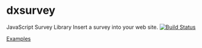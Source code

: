 # dxsurvey
JavaScript Survey Library
Insert a survey into your web site.
[![Build Status](https://api.shippable.com/projects/55ded2031895ca4474102b6d/badge/master)](https://app.shippable.com/projects/55ded2031895ca4474102b6d)

[Examples](http://andrewtelnov.github.io/dxsurvey/)